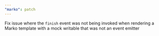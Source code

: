 ```yaml
---
"marko": patch
---
```


Fix issue where the `finish` event was not being invoked when rendering a Marko template with a mock writable that was not an event emitter
